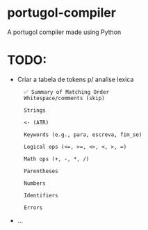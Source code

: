 # portugol-compiler

A portugol compiler made using Python

# TODO:

- Criar a tabela de tokens p/ analise lexica
  <br>

  ```
    ✅ Summary of Matching Order
    Whitespace/comments (skip)

    Strings

    <- (ATR)

    Keywords (e.g., para, escreva, fim_se)

    Logical ops (<=, >=, <>, <, >, =)

    Math ops (+, -, *, /)

    Parentheses

    Numbers

    Identifiers

    Errors
  ```

- ...
